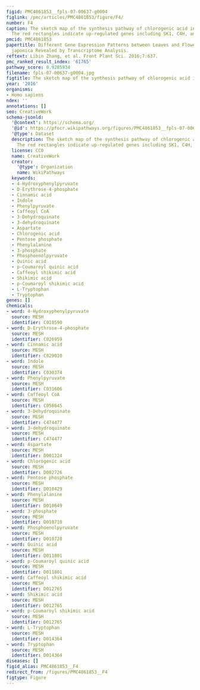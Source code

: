 ```yaml
---
figid: PMC4861853__fpls-07-00637-g0004
figlink: /pmc/articles/PMC4861853/figure/F4/
number: F4
caption: The sketch map of the synthesis pathway of chlorogenic acid in L. japonica.
  The red rectangles indicate up-regulated genes including SK1, C4H, and HCT genes.
pmcid: PMC4861853
papertitle: Different Gene Expression Patterns between Leaves and Flowers in Lonicera
  japonica Revealed by Transcriptome Analysis.
reftext: Libin Zhang, et al. Front Plant Sci. 2016;7:637.
pmc_ranked_result_index: '61765'
pathway_score: 0.9285934
filename: fpls-07-00637-g0004.jpg
figtitle: The sketch map of the synthesis pathway of chlorogenic acid in L
year: '2016'
organisms:
- Homo sapiens
ndex: ''
annotations: []
seo: CreativeWork
schema-jsonld:
  '@context': https://schema.org/
  '@id': https://pfocr.wikipathways.org/figures/PMC4861853__fpls-07-00637-g0004.html
  '@type': Dataset
  description: The sketch map of the synthesis pathway of chlorogenic acid in L. japonica.
    The red rectangles indicate up-regulated genes including SK1, C4H, and HCT genes.
  license: CC0
  name: CreativeWork
  creator:
    '@type': Organization
    name: WikiPathways
  keywords:
  - 4-Hydroxyphenylpyruvate
  - D-Erythrose-4-phosphate
  - Cinnamic acid
  - Indole
  - Phenylpyruvate
  - Caffeoyl CoA
  - 3-Dehydroquinate
  - 3-dehydroquinate
  - Aspartate
  - Chlorogenic acid
  - Pentose phosphate
  - Phenylalanine
  - 3-phosphate
  - Phosphoenolpyruvate
  - Quinic acid
  - p-Coumaroyl quinic acid
  - Caffeoyl shikimic acid
  - Shikimic acid
  - p-Coumaroyl shikimic acid
  - L-Tryptophan
  - Tryptophan
genes: []
chemicals:
- word: 4-Hydroxyphenylpyruvate
  source: MESH
  identifier: C010590
- word: D-Erythrose-4-phosphate
  source: MESH
  identifier: C026959
- word: Cinnamic acid
  source: MESH
  identifier: C029010
- word: Indole
  source: MESH
  identifier: C030374
- word: Phenylpyruvate
  source: MESH
  identifier: C031606
- word: Caffeoyl CoA
  source: MESH
  identifier: C058645
- word: 3-Dehydroquinate
  source: MESH
  identifier: C474477
- word: 3-dehydroquinate
  source: MESH
  identifier: C474477
- word: Aspartate
  source: MESH
  identifier: D001224
- word: Chlorogenic acid
  source: MESH
  identifier: D002726
- word: Pentose phosphate
  source: MESH
  identifier: D010429
- word: Phenylalanine
  source: MESH
  identifier: D010649
- word: 3-phosphate
  source: MESH
  identifier: D010710
- word: Phosphoenolpyruvate
  source: MESH
  identifier: D010728
- word: Quinic acid
  source: MESH
  identifier: D011801
- word: p-Coumaroyl quinic acid
  source: MESH
  identifier: D011801
- word: Caffeoyl shikimic acid
  source: MESH
  identifier: D012765
- word: Shikimic acid
  source: MESH
  identifier: D012765
- word: p-Coumaroyl shikimic acid
  source: MESH
  identifier: D012765
- word: L-Tryptophan
  source: MESH
  identifier: D014364
- word: Tryptophan
  source: MESH
  identifier: D014364
diseases: []
figid_alias: PMC4861853__F4
redirect_from: /figures/PMC4861853__F4
figtype: Figure
---
```

